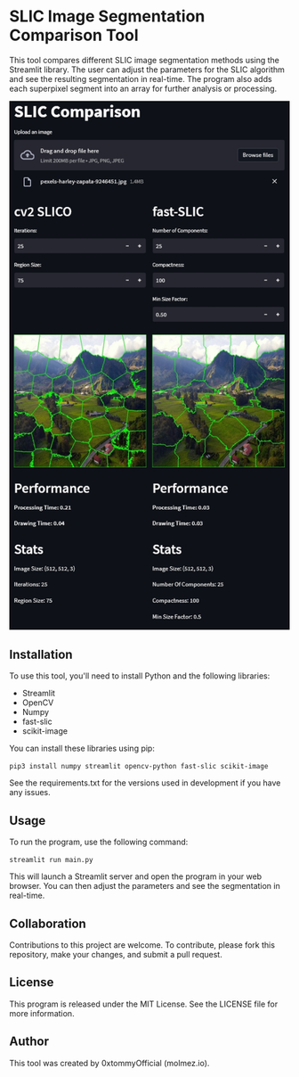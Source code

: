 # SLIC Image Segmentation Comparison Tool

This tool compares different SLIC image segmentation methods using the Streamlit library. The user can adjust the parameters for the SLIC algorithm and see the resulting segmentation in real-time. The program also adds each superpixel segment into an array for further analysis or processing.

![Screenshot](https://github.com/0xtommyofficial/SLIC-Segmentation-Comparison-Tool/blob/main/SLIC-Screen.jpg)

## Installation

To use this tool, you'll need to install Python and the following libraries:

- Streamlit
- OpenCV
- Numpy
- fast-slic
- scikit-image

You can install these libraries using pip:

`pip3 install numpy streamlit opencv-python fast-slic scikit-image`

See the requirements.txt for the versions used in development if you have any issues.

## Usage

To run the program, use the following command:

`streamlit run main.py`

This will launch a Streamlit server and open the program in your web browser. You can then adjust the parameters and see the segmentation in real-time.

## Collaboration

Contributions to this project are welcome. To contribute, please fork this repository, make your changes, and submit a pull request.

## License

This program is released under the MIT License. See the LICENSE file for more information.

## Author

This tool was created by 0xtommyOfficial (molmez.io).
